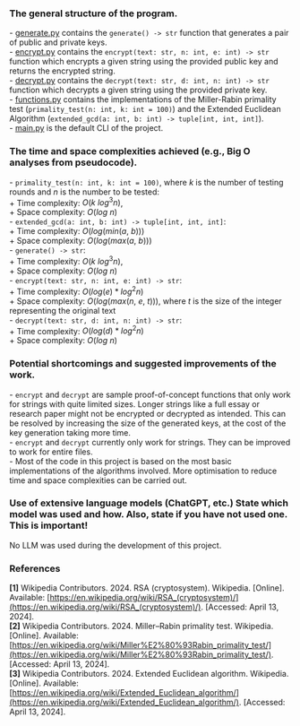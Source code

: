 ### The general structure of the program.
\- [generate.py](./generate.py) contains the `generate() -> str` function that generates a pair of public and private keys.   
\- [encrypt.py](./encrypt.py) contains the `encrypt(text: str, n: int, e: int) -> str` function which encrypts a given string using the provided public key and returns the encrypted string.  
\- [decrypt.py](./decrypt.py) contains the `decrypt(text: str, d: int, n: int) -> str` function which decrypts a given string using the provided private key.  
\- [functions.py](./functions.py) contains the implementations of the Miller-Rabin primality test (`primality_test(n: int, k: int = 100)`) and the Extended Euclidean Algorithm (`extended_gcd(a: int, b: int) -> tuple[int, int, int]`).  
\- [main.py](./main.py) is the default CLI of the project.  

### The time and space complexities achieved (e.g., Big O analyses from pseudocode).
\- `primality_test(n: int, k: int = 100)`, where $k$ is the number of testing rounds and $n$ is the number to be tested:  
\+ Time complexity: $O(k \: log^3 n)$,  
\+ Space complexity: $O(log \: n)$  
\- `extended_gcd(a: int, b: int) -> tuple[int, int, int]`:  
\+ Time complexity: $O(log(min(a, \: b)))$  
\+ Space complexity: $O(log(max(a, \:  b)))$  
\- `generate() -> str`:  
\+ Time complexity: $O(k \: log^3 n)$,  
\+ Space complexity: $O(log \: n)$  
\- `encrypt(text: str, n: int, e: int) -> str`:  
\+ Time complexity: $O(log(e)*log^2 n )$  
\+ Space complexity: $O(log(max(n, \: e, \: t)))$, where $t$ is the size of the integer representing the original text  
\- `decrypt(text: str, d: int, n: int) -> str`:  
\+ Time complexity: $O(log(d)*log^2 n )$  
\+ Space complexity: $O(log \: n)$  

### Potential shortcomings and suggested improvements of the work.
\- `encrypt` and `decrypt` are sample proof-of-concept functions that only work for strings with quite limited sizes. Longer strings like a full essay or research paper might not be encrypted or decrypted as intended. This can be resolved by increasing the size of the generated keys, at the cost of the key generation taking more time.  
\- `encrypt` and `decrypt` currently only work for strings. They can be improved to work for entire files.  
\- Most of the code in this project is based on the most basic implementations of the algorithms involved. More optimisation to reduce time and space complexities can be carried out.

### Use of extensive language models (ChatGPT, etc.) State which model was used and how. Also, state if you have not used one. This is important!  
No LLM was used during the development of this project.
    
### References
**[1]** Wikipedia Contributors. 2024. RSA (cryptosystem). Wikipedia. [Online]. Available: [https://en.wikipedia.org/wiki/RSA_(cryptosystem)/](https://en.wikipedia.org/wiki/RSA_(cryptosystem)/). [Accessed: April 13, 2024].  
**[2]** Wikipedia Contributors. 2024. Miller–Rabin primality test. Wikipedia. [Online]. Available: [https://en.wikipedia.org/wiki/Miller%E2%80%93Rabin_primality_test/](https://en.wikipedia.org/wiki/Miller%E2%80%93Rabin_primality_test/). [Accessed: April 13, 2024].  
**[3]** Wikipedia Contributors. 2024. Extended Euclidean algorithm. Wikipedia. [Online]. Available: [https://en.wikipedia.org/wiki/Extended_Euclidean_algorithm/](https://en.wikipedia.org/wiki/Extended_Euclidean_algorithm/). [Accessed: April 13, 2024]. 
